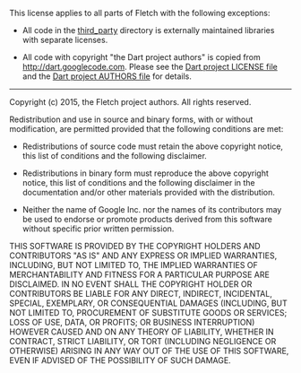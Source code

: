 This license applies to all parts of Fletch with the following exceptions:

- All code in the [third_party](third_party/)
  directory is externally maintained libraries with separate licenses.

- All code with copyright "the Dart project authors" is copied from
  http://dart.googlecode.com. Please see the
  [Dart project LICENSE file](http://code.google.com/p/dart/source/browse/branches/bleeding_edge/dart/LICENSE)
  and the [Dart project AUTHORS file](http://code.google.com/p/dart/source/browse/branches/bleeding_edge/dart/AUTHORS)
  for details.

---

Copyright (c) 2015, the Fletch project authors.
All rights reserved.

Redistribution and use in source and binary forms, with or without
modification, are permitted provided that the following conditions are met:

* Redistributions of source code must retain the above copyright notice, this
  list of conditions and the following disclaimer.

* Redistributions in binary form must reproduce the above copyright notice,
  this list of conditions and the following disclaimer in the documentation
  and/or other materials provided with the distribution.

* Neither the name of Google Inc. nor the names of its
  contributors may be used to endorse or promote products derived from
  this software without specific prior written permission.

THIS SOFTWARE IS PROVIDED BY THE COPYRIGHT HOLDERS AND CONTRIBUTORS "AS IS"
AND ANY EXPRESS OR IMPLIED WARRANTIES, INCLUDING, BUT NOT LIMITED TO, THE
IMPLIED WARRANTIES OF MERCHANTABILITY AND FITNESS FOR A PARTICULAR PURPOSE ARE
DISCLAIMED. IN NO EVENT SHALL THE COPYRIGHT HOLDER OR CONTRIBUTORS BE LIABLE
FOR ANY DIRECT, INDIRECT, INCIDENTAL, SPECIAL, EXEMPLARY, OR CONSEQUENTIAL
DAMAGES (INCLUDING, BUT NOT LIMITED TO, PROCUREMENT OF SUBSTITUTE GOODS OR
SERVICES; LOSS OF USE, DATA, OR PROFITS; OR BUSINESS INTERRUPTION) HOWEVER
CAUSED AND ON ANY THEORY OF LIABILITY, WHETHER IN CONTRACT, STRICT LIABILITY,
OR TORT (INCLUDING NEGLIGENCE OR OTHERWISE) ARISING IN ANY WAY OUT OF THE USE
OF THIS SOFTWARE, EVEN IF ADVISED OF THE POSSIBILITY OF SUCH DAMAGE.
